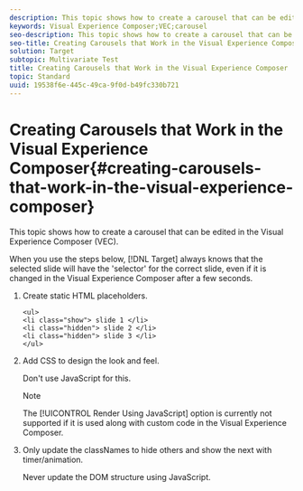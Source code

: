 ```yaml
---
description: This topic shows how to create a carousel that can be edited in the Visual Experience Composer (VEC).
keywords: Visual Experience Composer;VEC;carousel
seo-description: This topic shows how to create a carousel that can be edited in the Visual Experience Composer (VEC).
seo-title: Creating Carousels that Work in the Visual Experience Composer
solution: Target
subtopic: Multivariate Test
title: Creating Carousels that Work in the Visual Experience Composer
topic: Standard
uuid: 19538f6e-445c-49ca-9f0d-b49fc330b721
---
```


# Creating Carousels that Work in the Visual Experience Composer{#creating-carousels-that-work-in-the-visual-experience-composer}

This topic shows how to create a carousel that can be edited in the Visual Experience Composer (VEC).

When you use the steps below, [!DNL Target] always knows that the selected slide will have the 'selector' for the correct slide, even if it is changed in the Visual Experience Composer after a few seconds. 

1. Create static HTML placeholders.

   ```
   <ul>
   <li class="show"> slide 1 </li>
   <li class="hidden"> slide 2 </li>
   <li class="hidden"> slide 3 </li>
   </ul>
   ```

1. Add CSS to design the look and feel.

   Don't use JavaScript for this.

   >[!NOTE]
   >
   >The [!UICONTROL Render Using JavaScript] option is currently not supported if it is used along with custom code in the Visual Experience Composer.

1. Only update the classNames to hide others and show the next with timer/animation.

   Never update the DOM structure using JavaScript. 